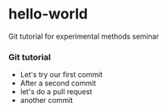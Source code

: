 # hello-world
Git tutorial for experimental methods seminar

### Git tutorial
- Let's try our first commit
- After a second commit
- let's do a pull request
- another commit
